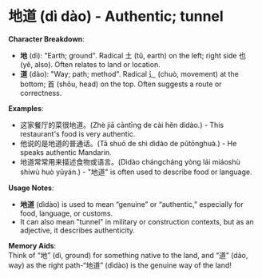 # **地道 (dì dào) - Authentic; tunnel**

**Character Breakdown**:  
- **地** (dì): "Earth; ground". Radical 土 (tǔ, earth) on the left; right side 也 (yě, also). Often relates to land or location.  
- **道** (dào): "Way; path; method". Radical 辶 (chuò, movement) at the bottom; 首 (shǒu, head) on the top. Often suggests a route or correctness.

**Examples**:  
- 这家餐厅的菜很地道。(Zhè jiā cāntīng de cài hěn dìdào.) - This restaurant's food is very authentic.  
- 他说的是地道的普通话。(Tā shuō de shì dìdào de pǔtōnghuà.) - He speaks authentic Mandarin.  
- 地道常常用来描述食物或语言。(Dìdào chángcháng yòng lái miáoshù shíwù huò yǔyán.) - "地道" is often used to describe food or language.

**Usage Notes**:  
- **地道** (dìdào) is used to mean “genuine” or “authentic,” especially for food, language, or customs.  
- It can also mean "tunnel" in military or construction contexts, but as an adjective, it describes authenticity.

**Memory Aids**:  
Think of “地” (dì, ground) for something native to the land, and “道” (dào, way) as the right path-“地道” (dìdào) is the genuine way of the land!